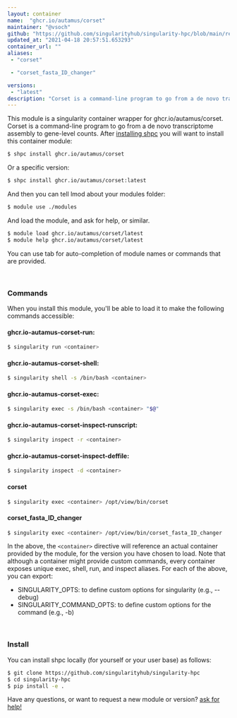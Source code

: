```yaml
---
layout: container
name:  "ghcr.io/autamus/corset"
maintainer: "@vsoch"
github: "https://github.com/singularityhub/singularity-hpc/blob/main/registry/ghcr.io/autamus/corset/container.yaml"
updated_at: "2021-04-18 20:57:51.653293"
container_url: ""
aliases:
 - "corset"

 - "corset_fasta_ID_changer"

versions:
 - "latest"
description: "Corset is a command-line program to go from a de novo transcriptome assembly to gene-level counts."
---
```


This module is a singularity container wrapper for ghcr.io/autamus/corset.
Corset is a command-line program to go from a de novo transcriptome assembly to gene-level counts.
After [installing shpc](#install) you will want to install this container module:

```bash
$ shpc install ghcr.io/autamus/corset
```

Or a specific version:

```bash
$ shpc install ghcr.io/autamus/corset:latest
```

And then you can tell lmod about your modules folder:

```bash
$ module use ./modules
```

And load the module, and ask for help, or similar.

```bash
$ module load ghcr.io/autamus/corset/latest
$ module help ghcr.io/autamus/corset/latest
```

You can use tab for auto-completion of module names or commands that are provided.

<br>

### Commands

When you install this module, you'll be able to load it to make the following commands accessible:

#### ghcr.io-autamus-corset-run:

```bash
$ singularity run <container>
```

#### ghcr.io-autamus-corset-shell:

```bash
$ singularity shell -s /bin/bash <container>
```

#### ghcr.io-autamus-corset-exec:

```bash
$ singularity exec -s /bin/bash <container> "$@"
```

#### ghcr.io-autamus-corset-inspect-runscript:

```bash
$ singularity inspect -r <container>
```

#### ghcr.io-autamus-corset-inspect-deffile:

```bash
$ singularity inspect -d <container>
```


#### corset
       
```bash
$ singularity exec <container> /opt/view/bin/corset
```


#### corset_fasta_ID_changer
       
```bash
$ singularity exec <container> /opt/view/bin/corset_fasta_ID_changer
```



In the above, the `<container>` directive will reference an actual container provided
by the module, for the version you have chosen to load. Note that although a container
might provide custom commands, every container exposes unique exec, shell, run, and
inspect aliases. For each of the above, you can export:

 - SINGULARITY_OPTS: to define custom options for singularity (e.g., --debug)
 - SINGULARITY_COMMAND_OPTS: to define custom options for the command (e.g., -b)

<br>
  
### Install

You can install shpc locally (for yourself or your user base) as follows:

```bash
$ git clone https://github.com/singularityhub/singularity-hpc
$ cd singularity-hpc
$ pip install -e .
```

Have any questions, or want to request a new module or version? [ask for help!](https://github.com/singularityhub/singularity-hpc/issues)